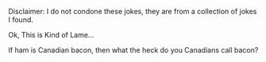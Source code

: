 Disclaimer: I do not condone these jokes, they are from a collection of jokes I found.

Ok, This is Kind of Lame...

If ham is Canadian bacon, then what the heck do you Canadians call bacon?


